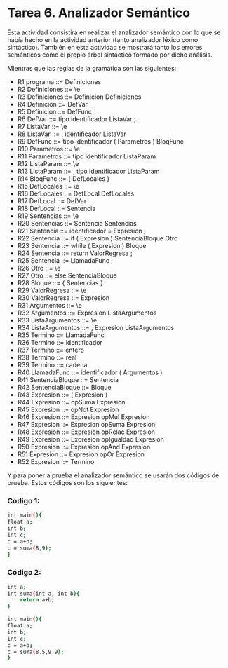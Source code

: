 # Tarea 6. Analizador Semántico

Esta actividad consistirá en realizar el analizador semántico con lo que se había hecho en la actividad anterior (tanto analizador léxico como sintáctico). También en esta actividad se mostrará tanto los errores semánticos como el propio árbol sintáctico formado por dicho análisis.


Mientras que las reglas de la gramática son las siguientes:

 - R1 programa ::= Definiciones 
 - R2 Definiciones ::= \e 
 - R3 Definiciones ::= Definicion Definiciones 
 - R4 Definicion ::= DefVar 
 - R5 Definicion ::= DefFunc 
 - R6 DefVar ::= tipo identificador ListaVar ; 
 - R7 ListaVar ::= \e 
 - R8 ListaVar ::= , identificador ListaVar 
 - R9 DefFunc ::= tipo identificador ( Parametros ) BloqFunc 
 - R10 Parametros ::= \e 
 - R11 Parametros ::= tipo identificador ListaParam 
 - R12 ListaParam ::= \e 
 - R13 ListaParam ::= , tipo identificador ListaParam 
 - R14 BloqFunc ::= { DefLocales } 
 - R15 DefLocales ::= \e 
 - R16 DefLocales ::= DefLocal DefLocales 
 - R17 DefLocal ::= DefVar 
 - R18 DefLocal ::= Sentencia 
 - R19 Sentencias ::= \e 
 - R20 Sentencias ::= Sentencia Sentencias 
 - R21 Sentencia ::= identificador = Expresion ; 
 - R22 Sentencia ::= if ( Expresion ) SentenciaBloque Otro 
 - R23 Sentencia ::= while ( Expresion ) Bloque 
 - R24 Sentencia ::= return ValorRegresa ; 
 - R25 Sentencia ::= LlamadaFunc ; 
 - R26 Otro ::= \e 
 - R27 Otro ::= else SentenciaBloque 
 - R28 Bloque ::= { Sentencias } 
 - R29 ValorRegresa ::= \e 
 - R30 ValorRegresa ::= Expresion 
 - R31 Argumentos ::= \e 
 - R32 Argumentos ::= Expresion ListaArgumentos 
 - R33 ListaArgumentos ::= \e 
 - R34 ListaArgumentos ::= , Expresion ListaArgumentos 
 - R35 Termino ::= LlamadaFunc 
 - R36 Termino ::= identificador 
 - R37 Termino ::= entero 
 - R38 Termino ::= real 
 - R39 Termino ::= cadena 
 - R40 LlamadaFunc ::= identificador ( Argumentos ) 
 - R41 SentenciaBloque ::= Sentencia 
 - R42 SentenciaBloque ::= Bloque 
 - R43 Expresion ::= ( Expresion ) 
 - R44 Expresion ::= opSuma Expresion 
 - R45 Expresion ::= opNot Expresion 
 - R46 Expresion ::= Expresion opMul Expresion 
 - R47 Expresion ::= Expresion opSuma Expresion 
 - R48 Expresion ::= Expresion opRelac Expresion 
 - R49 Expresion ::= Expresion opIgualdad Expresion 
 - R50 Expresion ::= Expresion opAnd Expresion 
 - R51 Expresion ::= Expresion opOr Expresion 
 - R52 Expresion ::= Termino 
 
Y para poner a prueba el analizador semántico se usarán dos códigos de prueba. Estos códigos son los siguientes:
 
### Código 1:
 
```sh
int main(){
float a;
int b;
int c;
c = a+b;
c = suma(8,9);
}
```

### Código 2:

```sh
int a;
int suma(int a, int b){
	return a+b;
}

int main(){
float a;
int b;
int c;
c = a+b;
c = suma(8.5,9.9);
}
```


